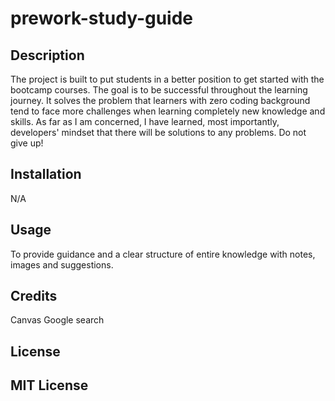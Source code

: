 # prework-study-guide

## Description

The project is built to put students in a better position to get started with the bootcamp courses. The goal is to be successful throughout the learning journey. It solves the problem that learners with zero coding background tend to face more challenges when learning completely new knowledge and skills. As far as I am concerned, I have learned, most importantly, developers' mindset that there will be solutions to any problems. Do not give up!



## Installation

N/A


## Usage

To provide guidance and a clear structure of entire knowledge with notes, images and suggestions.



## Credits

Canvas
Google search


## License

MIT License
---

